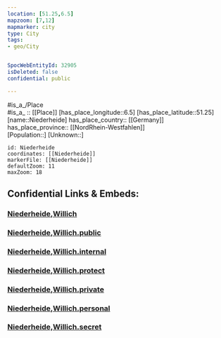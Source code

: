 ```yaml
---
location: [51.25,6.5] 
mapzoom: [7,12] 
mapmarker: city 
type: City
tags:
- geo/City


SpocWebEntityId: 32905
isDeleted: false
confidential: public

---
```

#is_a_/Place  
#is_a_ :: [[Place]] 
[has_place_longitude::6.5] 
[has_place_latitude::51.25] 
[name::Niederheide] 
has_place_country:: [[Germany]]  
has_place_province:: [[NordRhein-Westfahlen]]  
[Population::] 
[Unknown::] 


```leaflet
id: Niederheide
coordinates: [[Niederheide]] 
markerFile: [[Niederheide]] 
defaultZoom: 11 
maxZoom: 18
```


## Confidential Links & Embeds: 

### [Niederheide,Willich](/_Standards/Earth/Continent/Europe/Europe~Central/Germany/Germany~West/Nordrhein-Westfalen/counties~NW/Viersen/cities~Viersen/Willich/Niederheide,Willich.md) 

### [Niederheide,Willich.public](/_public/Earth/Continent/Europe/Europe~Central/Germany/Germany~West/Nordrhein-Westfalen/counties~NW/Viersen/cities~Viersen/Willich/Niederheide,Willich.public.md) 

### [Niederheide,Willich.internal](/_internal/Earth/Continent/Europe/Europe~Central/Germany/Germany~West/Nordrhein-Westfalen/counties~NW/Viersen/cities~Viersen/Willich/Niederheide,Willich.internal.md) 

### [Niederheide,Willich.protect](/_protect/Earth/Continent/Europe/Europe~Central/Germany/Germany~West/Nordrhein-Westfalen/counties~NW/Viersen/cities~Viersen/Willich/Niederheide,Willich.protect.md) 

### [Niederheide,Willich.private](/_private/Earth/Continent/Europe/Europe~Central/Germany/Germany~West/Nordrhein-Westfalen/counties~NW/Viersen/cities~Viersen/Willich/Niederheide,Willich.private.md) 

### [Niederheide,Willich.personal](/_personal/Earth/Continent/Europe/Europe~Central/Germany/Germany~West/Nordrhein-Westfalen/counties~NW/Viersen/cities~Viersen/Willich/Niederheide,Willich.personal.md) 

### [Niederheide,Willich.secret](/_secret/Earth/Continent/Europe/Europe~Central/Germany/Germany~West/Nordrhein-Westfalen/counties~NW/Viersen/cities~Viersen/Willich/Niederheide,Willich.secret.md)


